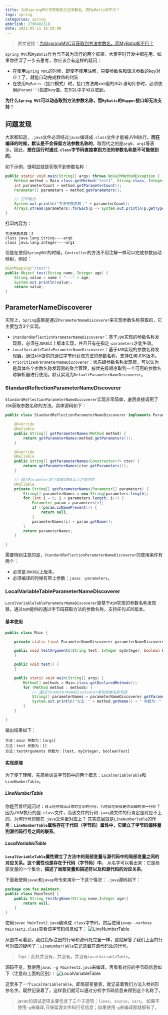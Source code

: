 ```yaml
---
title: 为何springMVC可获取到方法参数名，而MyBatis却不行？
tags: spring
categories: spring
abbrlink: 2790402318
date: 2021-05-11 16:50:00
---
```


> 原文链接：[为何springMVC可获取到方法参数名，而MyBatis却不行？](https://cloud.tencent.com/developer/article/1497751)

`Spring MVC`和`MyBatis`作为当下最为流行的两个框架，大家平时开发中都在用。如果你往深了一步去思考，你应该会有这样的疑问：

- 在使用`Spring MVC`的时候，即使不使用注解，只要参数名和请求参数的key对应上了，就能自动完成数值的封装
- 在使用`MyBatis`（接口模式）时，接口方法向xml里的SQL语句传参时，必须使用`@Param('')`指定key值，在SQL中才可以取到。

**为什么`Spring MVC`可以动态取到方法参数名称，而`MyBatis`的`Mapper`接口却无法支持**？

<!--more-->

## 问题发现

大家都知道，`.java`文件必须经过`javac`编译成`.class`文件才能被JVM执行。**而在编译的时候，默认是不会保留方法参数名称的**，取而代之的是`arg0`、`arg1`等表示。因此，**想在运行时通过`.class`字节码直接拿到方法的参数名称是不可能做到的**。

如下示例，很明显就是获取不到参数名称：

```java
public static void main(String[] args) throws NoSuchMethodException {
    Method method = Main.class.getMethod("test1", String.class, Integer.class);
    int parameterCount = method.getParameterCount();
    Parameter[] parameters = method.getParameters();

    // 打印输出：
    System.out.println("方法参数总数：" + parameterCount);
    Arrays.stream(parameters).forEach(p -> System.out.println(p.getType() + "----" + p.getName()));
}
```

打印内容为：

```text
方法参数总数：2
class java.lang.String----arg0
class java.lang.Integer----arg1
```

但是在使用`SpringMVC`的时候，`Controller`的方法不用注解一样可以完成参数自动映射，例如：

```java
@GetMapping("/test")
public Object test(String name, Integer age) {
    String value = name + "---" + age;
    System.out.println(value);
    return value;
}
```

## ParameterNameDiscoverer

实际上，`Spring`底层是通过`ParameterNameDiscoverer`来实现参数名称获取的，它主要包含3个实现。

- `StandardReflectionParameterNameDiscoverer`：基于`JDK`实现的参数名称发现器，必须在`JDK8`以上版本实现，并且只有在指定`-parameters`才能生效。
- `LocalVariableTableParameterNameDiscoverer`：基于`ASM`实现的参数名称发现器，通过`ASM`提供的通过字节码获取方法的参数名称，支持任何JDK版本。
- `PrioritizedParameterNameDiscoverer`：优先级参数名称发现器，可以认为是具体各个参数名称发现器的聚合管理，按优先级顺序取到一个可用的参数名称解析器进行使用。默认实现为`DefaultParameterNameDiscoverer`。

### StandardReflectionParameterNameDiscoverer

`StandardReflectionParameterNameDiscoverer`实现非常简单，底层直接调用了`JDK`获取参数名称的方法。具体源码如下：

```java
public class StandardReflectionParameterNameDiscoverer implements ParameterNameDiscoverer {

	@Override
	@Nullable
	public String[] getParameterNames(Method method) {
		return getParameterNames(method.getParameters());
	}

	@Override
	@Nullable
	public String[] getParameterNames(Constructor<?> ctor) {
		return getParameterNames(ctor.getParameters());
	}

	// 因为Parameter这个类是JDK8以上才提供的
	@Nullable
	private String[] getParameterNames(Parameter[] parameters) {
		String[] parameterNames = new String[parameters.length];
		for (int i = 0; i < parameters.length; i++) {
			Parameter param = parameters[i];
			if (!param.isNamePresent()) {
				return null;
			}
			parameterNames[i] = param.getName();
		}
		return parameterNames;
	}

}
```

需要特别注意的是，`StandardReflectionParameterNameDiscoverer`的使用条件有两个：

- 必须是`JDK8`以上版本。
- 必须编译的时候有带上参数：`javac -parameters`。



### LocalVariableTableParameterNameDiscoverer

`LocalVariableTableParameterNameDiscoverer`是基于`ASM`实现的参数名称发现器，通过`ASM`提供的通过字节码获取方法的参数名称，支持任何JDK版本。

#### 基本使用

```java
public class Main {

    private static final ParameterNameDiscoverer parameterNameDiscoverer = new LocalVariableTableParameterNameDiscoverer();

    public void testArguments(String test, Integer myInteger, boolean booleanTest) {
    }

    public void test() {
    }

    public static void main(String[] args) {
        Method[] methods = Main.class.getDeclaredMethods();
        for (Method method : methods) {
            // 通过ParameterNameDiscoverer拿到参数名称列表
            String[] parameterNames = parameterNameDiscoverer.getParameterNames(method);
            System.out.println("方法：" + method.getName() + " 参数为：" + Arrays.asList(parameterNames));
        }
    }

}
```

输出结果如下：

```text
方法：main 参数为：[args]
方法：test 参数为：[]
方法：testArguments 参数为：[test, myInteger, booleanTest]
```

#### 实现原理

为了便于理解，先简单说说字节码中的两个概念：`LocalVariableTable`和`LineNumberTable`。

##### LineNumberTable

你是否曾经疑问过：`线上程序抛出异常时显示的行号，为啥就恰好就是你源码的那一行呢`？因为JVM执行的是`.class`文件，而该文件的行和`.java`源文件的行肯定是对应不上的，为何行号却能在`.java`文件里对应上？
其实底层就是`LineNumberTable`的作用：**`LineNumberTable`属性存在于代码（字节码）属性中，它建立了字节码偏移量到源代码行号之间的联系**。

##### LocalVariableTable

**`LocalVariableTable`属性建立了方法中的局部变量与源代码中的局部变量之间的对应关系。这个属性也是存在于代码（字节码）中**。
从名字可以看出来：它是局部变量的一个集合，**描述了局部变量和描述符以及和源代码的对应关系**。

下面我使用`javac`和`javap`命令来演示一下这个情况：
`.java`源码如下：

```java
package com.fsx.maintest;
public class MainTest2 {
    public String testArgName(String name,Integer age){
        return null;
    }
}
```

使用`javac MainTest2.java`编译成`.class`字节码，然后使用`javap -verbose MainTest2.class`查看该字节码信息如下：
![LineNumberTable](https://chentianming11.github.io/images/spring/LineNumberTable.png)

从图中可看到，我红色标注出的行号和源码处完全一样，这就解答了我们上面的行号对应的疑问了：`LineNumberTable`它记录着在源代码处的行号。

> Tips：此处并没有，并没有，并没有`LocalVariableTable`。

源码不变，我使用`javac -g MainTest2.java`来编译，再看看对应的字节码信息如下（注意和上面的区别）：
![LocalVariableTable](https://chentianming11.github.io/images/spring/LocalVariableTable.png)

这里多了一个`LocalVariableTable`，即局部变量表，就记录着我们方法入参的形参名字。既然记录着了，这样我们就可以通过分析字节码信息来得到这个名称了。

> javac的调试选项主要包含了三个子选项：`lines`，`source`，`vars`。
如果不使用`-g`来编译,只保留源文件和行号信息；如果使用`-g`来编译那就都有了。




